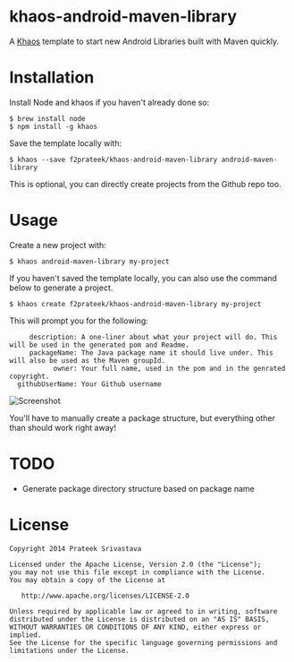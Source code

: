 khaos-android-maven-library
===========================

A [Khaos](https://github.com/segmentio/khaos) template to start new Android Libraries built with Maven quickly.


Installation
============

Install Node and khaos if you haven't already done so:

    $ brew install node
    $ npm install -g khaos

Save the template locally with:

    $ khaos --save f2prateek/khaos-android-maven-library android-maven-library

This is optional, you can directly create projects from the Github repo too.


Usage
=====

Create a new project with:

    $ khaos android-maven-library my-project

If you haven't saved the template locally, you can also use the command below to generate a project.

    $ khaos create f2prateek/khaos-android-maven-library my-project

This will prompt you for the following:

         description: A one-liner about what your project will do. This will be used in the generated pom and Readme.
         packageName: The Java package name it should live under. This will also be used as the Maven groupId.
               owner: Your full name, used in the pom and in the genrated copyright.
      githubUserName: Your Github username

![Screenshot](https://photos-4.dropbox.com/t/1/AAD3PPZtVQCOOxyDaUuXUD55W8YjXGoyT5xSQbo4XXIKBg/12/11371156/png/1024x768/3/1415386800/0/2/Screenshot%202014-11-07%2010.27.13.png/jF8twFHCLzKv3wJ-JeRpn4EI--4bgiPNRqDBL3Wl1jk)

You'll have to manually create a package structure, but everything other than should work right away!


TODO
====
* Generate package directory structure based on package name


License
=======

    Copyright 2014 Prateek Srivastava

    Licensed under the Apache License, Version 2.0 (the "License");
    you may not use this file except in compliance with the License.
    You may obtain a copy of the License at

       http://www.apache.org/licenses/LICENSE-2.0

    Unless required by applicable law or agreed to in writing, software
    distributed under the License is distributed on an "AS IS" BASIS,
    WITHOUT WARRANTIES OR CONDITIONS OF ANY KIND, either express or implied.
    See the License for the specific language governing permissions and
    limitations under the License.
